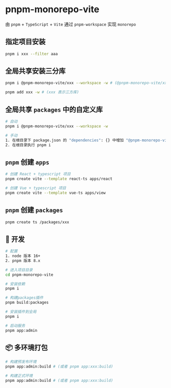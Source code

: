 # pnpm-monorepo-vite

由 `pnpm` + `TypeScript` + `Vite` 通过 `pnpm-workspace` 实现 `monorepo`

## 指定项目安装
```bash
pnpm i xxx --filter aaa
```

## 全局共享安装三分库
```bash
pnpm i @pnpm-monorepo-vite/xxx --workspace -w # (@pnpm-monorepo-vite/xxx 为对应 package.json name 的值)

pnpm add xxx -w # (xxx 表示三方库)
```

## 全局共享 `packages` 中的自定义库
```bash
# 自动
pnpm i @pnpm-monorepo-vite/xxx --workspace -w

# 手动
1. 在根目录下 package.json 的 "dependencies": {} 中增加 "@pnpm-monorepo-vite/xxx": "workspace:^"
2. 在根目录执行 pnpm i
```

## `pnpm` 创建 `apps`
```bash
# 创建 React + typescript 项目
pnpm create vite --template react-ts apps/react

# 创建 Vue + typescript 项目
pnpm create vite --template vue-ts apps/view
```

## `pnpm` 创建 `packages`
```bash
pnpm create ts /packages/xxx
```

## 🚀 开发

```bash
# 配置
1. node 版本 16+
2. pnpm 版本 8.x

# 进入项目目录
cd pnpm-monorepo-vite

# 安装依赖
pnpm i

# 构建packages插件
pnpm build:packages

# 安装插件到全局
pnpm i

# 启动服务
pnpm app:admin
```

## 📦️ 多环境打包

```bash
# 构建预发布环境
pnpm app:admin:build # (或者 pnpm app:xxx:build)

# 构建正式环境
pnpm app:admin:build # (或者 pnpm app:xxx:build)
```
